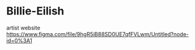 # Billie-Eilish
artist website
https://www.figma.com/file/9hgR5iB88SD0UE7qfFVLwm/Untitled?node-id=0%3A1
